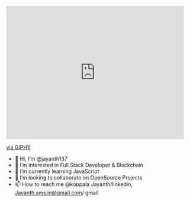 <iframe src="https://giphy.com/embed/2IudUHdI075HL02Pkk" width="480" height="360" frameBorder="0" class="giphy-embed" allowFullScreen></iframe><p><a href="https://giphy.com/gifs/pudgypenguins-data-code-coding-2IudUHdI075HL02Pkk">via GIPHY</a></p>

- 👋 Hi, I’m @jayanth137
- 👀 I’m interested in Full Stack Developer & Blockchain
- 🌱 I’m currently learning JavaScript
- 💞️ I’m looking to collaborate on OpenSource Projects
- 📫 How to reach me @koppala Jayanth/linkedin, Jayanth.sms.in@gmail.com/ gmail

<!---
jayanth137/jayanth137 is a ✨ special ✨ repository because its `README.md` (this file) appears on your GitHub profile.
You can click the Preview link to take a look at your changes.
--->
